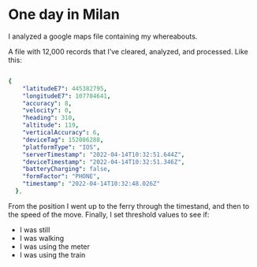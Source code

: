 # One day in Milan
I analyzed a google maps file containing my whereabouts.

A file with 12,000 records that I’ve cleared, analyzed, and processed.
Like this:

```yaml

{
    "latitudeE7": 445382795,
    "longitudeE7": 107784641,
    "accuracy": 8,
    "velocity": 0,
    "heading": 310,
    "altitude": 119,
    "verticalAccuracy": 6,
    "deviceTag": 152086288,
    "platformType": "IOS",
    "serverTimestamp": "2022-04-14T10:32:51.644Z",
    "deviceTimestamp": "2022-04-14T10:32:51.346Z",
    "batteryCharging": false,
    "formFactor": "PHONE",
    "timestamp": "2022-04-14T10:32:48.026Z"
  },
  ```
From the position I went up to the ferry through the timestand, and then to the speed of the move.
Finally, I set threshold values to see if:

* I was still
* I was walking
* I was using the meter 
* I was using the train

